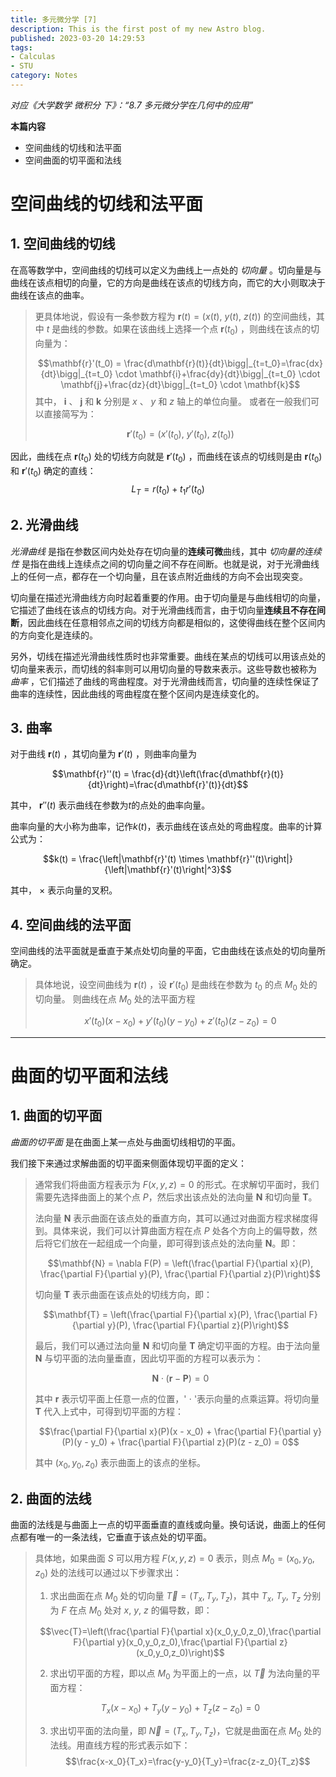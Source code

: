 ```yaml
---
title: 多元微分学 [7]
description: This is the first post of my new Astro blog.
published: 2023-03-20 14:29:53
tags:
- Calculas
- STU
category: Notes
---
```

  

*对应《大学数学 微积分 下》：“8.7 多元微分学在几何中的应用”*

**本篇内容**
- 空间曲线的切线和法平面
- 空间曲面的切平面和法线


<!--more-->

# 空间曲线的切线和法平面
## 1. 空间曲线的切线

在高等数学中，空间曲线的切线可以定义为曲线上一点处的 *切向量* 。切向量是与曲线在该点相切的向量，它的方向是曲线在该点的切线方向，而它的大小则取决于曲线在该点的曲率。

>更具体地说，假设有一条参数方程为 $\mathbf{r}(t)=(x(t),\ y(t),\ z(t))$ 的空间曲线，其中 $t$ 是曲线的参数。如果在该曲线上选择一个点 $\mathbf{r}(t_0)$ ，则曲线在该点的切向量为：
>
>$$\mathbf{r}'(t_0) = \frac{d\mathbf{r}(t)}{dt}\bigg|_{t=t_0}=\frac{dx}{dt}\bigg|_{t=t_0} \cdot \mathbf{i}+\frac{dy}{dt}\bigg|_{t=t_0} \cdot \mathbf{j}+\frac{dz}{dt}\bigg|_{t=t_0} \cdot \mathbf{k}$$
>其中， $\mathbf{i}$ 、 $\mathbf{j}$ 和 $\mathbf{k}$ 分别是 $x$ 、 $y$ 和 $z$ 轴上的单位向量。
>或者在一般我们可以直接简写为：
>
>$$\mathbf{r}'(t_0)=(x'(t_0),\ y'(t_0),\ z(t_0)) $$

因此，曲线在点 $\mathbf{r}(t_0)$ 处的切线方向就是 $\mathbf{r}'(t_0)$ ，而曲线在该点的切线则是由 $\mathbf{r}(t_0)$ 和 $\mathbf{r}'(t_0)$ 确定的直线：
$$L_T = r(t_0) + t_1r'(t_0)$$



## 2. 光滑曲线
*光滑曲线* 是指在参数区间内处处存在切向量的**连续可微**曲线，其中 *切向量的连续性* 是指在曲线上连续点之间的切向量之间不存在间断。也就是说，对于光滑曲线上的任何一点，都存在一个切向量，且在该点附近曲线的方向不会出现突变。

切向量在描述光滑曲线方向时起着重要的作用。由于切向量是与曲线相切的向量，它描述了曲线在该点的切线方向。对于光滑曲线而言，由于切向量**连续且不存在间断**，因此曲线在任意相邻点之间的切线方向都是相似的，这使得曲线在整个区间内的方向变化是连续的。

另外，切线在描述光滑曲线性质时也非常重要。曲线在某点的切线可以用该点处的切向量来表示，而切线的斜率则可以用切向量的导数来表示。这些导数也被称为 *曲率* ，它们描述了曲线的弯曲程度。对于光滑曲线而言，切向量的连续性保证了曲率的连续性，因此曲线的弯曲程度在整个区间内是连续变化的。

## 3. 曲率
对于曲线 $\mathbf{r}(t)$ ，其切向量为 $\mathbf{r}'(t)$ ，则曲率向量为

$$\mathbf{r}''(t) = \frac{d}{dt}\left(\frac{d\mathbf{r}(t)}{dt}\right)=\frac{d\mathbf{r}'(t)}{dt}$$

其中， $\mathbf{r}''(t)$ 表示曲线在参数为$t$的点处的曲率向量。

曲率向量的大小称为曲率，记作$k(t)$，表示曲线在该点处的弯曲程度。曲率的计算公式为：

$$k(t) = \frac{\left|\mathbf{r}'(t) \times \mathbf{r}''(t)\right|}{\left|\mathbf{r}'(t)\right|^3}$$

其中， $\times$ 表示向量的叉积。


## 4. 空间曲线的法平面
空间曲线的法平面就是垂直于某点处切向量的平面，它由曲线在该点处的切向量所确定。

>具体地说，设空间曲线为 $\mathbf{r}(t)$ ，设 $\mathbf{r}'(t_0)$ 是曲线在参数为 $t_0$ 的点 $M_0$ 处的切向量。
>则曲线在点 $M_0$ 处的法平面方程 
>
>$$x'(t_0)(x-x_0)+y'(t_0)(y-y_0)+z'(t_0)(z-z_0)=0$$


---


# 曲面的切平面和法线

## 1. 曲面的切平面
*曲面的切平面* 是在曲面上某一点处与曲面切线相切的平面。

我们接下来通过求解曲面的切平面来侧面体现切平面的定义：

>通常我们将曲面方程表示为 $F(x, y, z) = 0$ 的形式。在求解切平面时，我们需要先选择曲面上的某个点 $P$，然后求出该点处的法向量 $\mathbf{N}$ 和切向量 $\mathbf{T}$。
>
>法向量 $\mathbf{N}$ 表示曲面在该点处的垂直方向，其可以通过对曲面方程求梯度得到。具体来说，我们可以计算曲面方程在点 $P$ 处各个方向上的偏导数，然后将它们放在一起组成一个向量，即可得到该点处的法向量 $\mathbf{N}$。即：
>
>$$\mathbf{N} = \nabla F(P) = \left(\frac{\partial F}{\partial x}(P), \frac{\partial F}{\partial y}(P), \frac{\partial F}{\partial z}(P)\right)$$
>
>切向量 $\mathbf{T}$ 表示曲面在该点处的切线方向，即：
>
>$$\mathbf{T} = \left(\frac{\partial F}{\partial x}(P), \frac{\partial F}{\partial y}(P), \frac{\partial F}{\partial z}(P)\right)$$
>
>最后，我们可以通过法向量 $\mathbf{N}$ 和切向量 $\mathbf{T}$ 确定切平面的方程。由于法向量 $\mathbf{N}$ 与切平面的法向量垂直，因此切平面的方程可以表示为：
>
>$$\mathbf{N} \cdot (\mathbf{r} - \mathbf{P}) = 0$$
>
>其中 $\mathbf{r}$ 表示切平面上任意一点的位置，' $\cdot$ '表示向量的点乘运算。将切向量 $\mathbf{T}$ 代入上式中，可得到切平面的方程：
>
>$$\frac{\partial F}{\partial x}(P)(x - x_0) + \frac{\partial F}{\partial y}(P)(y - y_0) + \frac{\partial F}{\partial z}(P)(z - z_0) = 0$$
>
>其中 $(x_0, y_0, z_0)$ 表示曲面上的该点的坐标。


## 2. 曲面的法线

曲面的法线是与曲面上一点的切平面垂直的直线或向量。换句话说，曲面上的任何点都有唯一的一条法线，它垂直于该点处的切平面。

>具体地，如果曲面 $S$ 可以用方程 $F(x,y,z)=0$ 表示，则点 $M_0=(x_0,y_0,z_0)$ 处的法线可以通过以下步骤求出：
>
>1.  求出曲面在点 $M_0$ 处的切向量 $\vec{T}=(T_x,T_y,T_z)$，其中 $T_x$, $T_y$, $T_z$ 分别为 $F$ 在点 $M_0$ 处对 $x$, $y$, $z$ 的偏导数，即：
>
>$$\vec{T}=\left(\frac{\partial F}{\partial x}(x_0,y_0,z_0),\frac{\partial F}{\partial y}(x_0,y_0,z_0),\frac{\partial F}{\partial z}(x_0,y_0,z_0)\right)$$
>
>2.  求出切平面的方程，即以点 $M_0$ 为平面上的一点，以 $\vec{T}$ 为法向量的平面方程：
>
>$$T_x(x-x_0)+T_y(y-y_0)+T_z(z-z_0)=0$$
>
>3.  求出切平面的法向量，即 $\vec{N}=(T_x,T_y,T_z)$，它就是曲面在点 $M_0$ 处的法线。用直线方程的形式表示如下： 
> $$\frac{x-x_0}{T_x}=\frac{y-y_0}{T_y}=\frac{z-z_0}{T_z}$$


